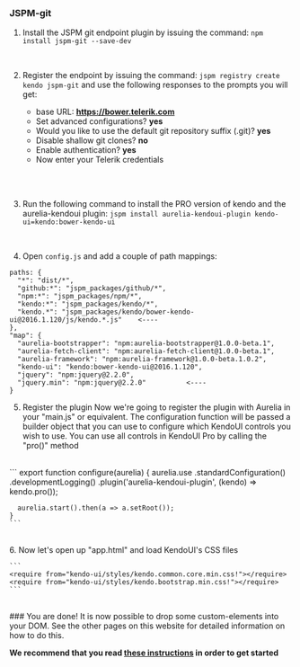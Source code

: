 <br>

### JSPM-git

1. Install the JSPM git endpoint plugin by issuing the command:
`npm install jspm-git --save-dev`
<br>

2. Register the endpoint by issuing the command:
`jspm registry create kendo jspm-git`
and use the following responses to the prompts you will get:

    - base URL: __https://bower.telerik.com__
    - Set advanced configurations? __yes__
    - Would you like to use the default git repository suffix (.git)? __yes__
    - Disable shallow git clones? __no__
    - Enable authentication? __yes__
    - Now enter your Telerik credentials
<br>
<br>

3. Run the following command to install the PRO version of kendo and the aurelia-kendoui plugin:
`jspm install aurelia-kendoui-plugin kendo-ui=kendo:bower-kendo-ui`
<br>

4. Open `config.js` and add a couple of path mappings:

```
paths: {
  "*": "dist/*",
  "github:*": "jspm_packages/github/*",
  "npm:*": "jspm_packages/npm/*",
  "kendo:*": "jspm_packages/kendo/*",
  "kendo.*": "jspm_packages/kendo/bower-kendo-ui@2016.1.120/js/kendo.*.js"    <----
},
"map": {
  "aurelia-bootstrapper": "npm:aurelia-bootstrapper@1.0.0-beta.1",
  "aurelia-fetch-client": "npm:aurelia-fetch-client@1.0.0-beta.1",
  "aurelia-framework": "npm:aurelia-framework@1.0.0-beta.1.0.2",
  "kendo-ui": "kendo:bower-kendo-ui@2016.1.120",
  "jquery": "npm:jquery@2.2.0",
  "jquery.min": "npm:jquery@2.2.0"          <----
}
```

5. Register the plugin
Now we're going to register the plugin with Aurelia in your "main.js" or equivalent. The configuration function will be passed a builder object that you can use to configure which KendoUI controls you wish to use. You can use all controls in KendoUI Pro by calling the "pro()" method
<br>
    ```
    export function configure(aurelia) {
      aurelia.use
        .standardConfiguration()
        .developmentLogging()
        .plugin('aurelia-kendoui-plugin', (kendo) => kendo.pro());

      aurelia.start().then(a => a.setRoot());
    }
    ```
<br>
6. Now let's open up "app.html" and load KendoUI's CSS files

    ```
    <require from="kendo-ui/styles/kendo.common.core.min.css!"></require>
    <require from="kendo-ui/styles/kendo.bootstrap.min.css!"></require>
    ```
<br>
### You are done!
It is now possible to drop some custom-elements into your DOM. See the other pages on this website for detailed information on how to do this.

**We recommend that you read [these instructions](#/help/docs/app_developers_tutorials/7._what_you_need_to_know) in order to get started**
